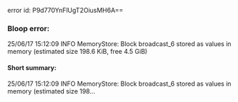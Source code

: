error id: P9d770YnFlUgT2OiusMH6A==
### Bloop error:

25/06/17 15:12:09 INFO MemoryStore: Block broadcast_6 stored as values in memory (estimated size 198.6 KiB, free 4.5 GiB)
#### Short summary: 

25/06/17 15:12:09 INFO MemoryStore: Block broadcast_6 stored as values in memory (estimated size 198...